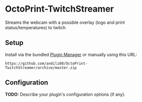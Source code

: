 # OctoPrint-TwitchStreamer

Streams the webcam with a possible overlay (logo and print status/temperatures) to twitch

## Setup

Install via the bundled [Plugin Manager](https://docs.octoprint.org/en/master/bundledplugins/pluginmanager.html)
or manually using this URL:

    https://github.com/andili00/OctoPrint-TwitchStreamer/archive/master.zip


## Configuration

**TODO:** Describe your plugin's configuration options (if any).
